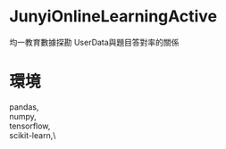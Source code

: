 # JunyiOnlineLearningActive
均一教育數據探勘
UserData與題目答對率的關係

# 環境
pandas,\
numpy,\
tensorflow,\
scikit-learn,\
